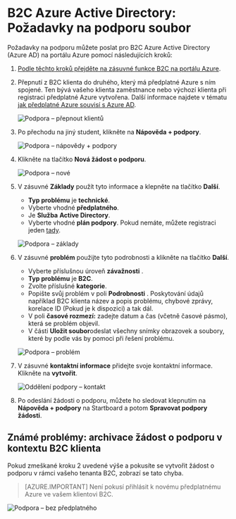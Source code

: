 <properties
    pageTitle="Služby Azure Active Directory B2C: Podpora | Microsoft Azure"
    description="Jak poslat požadavky na podporu pro Azure Active Directory B2C"
    services="active-directory-b2c"
    documentationCenter=""
    authors="swkrish"
    manager="msmbaldwin"
    editor="bryanla"/>

<tags
    ms.service="active-directory-b2c"
    ms.workload="identity"
    ms.tgt_pltfrm="na"
    ms.devlang="na"
    ms.topic="article"
    ms.date="07/24/2016"
    ms.author="swkrish"/>

# <a name="azure-active-directory-b2c-file-support-requests"></a>B2C Azure Active Directory: Požadavky na podporu soubor

Požadavky na podporu můžete poslat pro B2C Azure Active Directory (Azure AD) na portálu Azure pomocí následujících kroků:

1. [Podle těchto kroků přejděte na zásuvné funkce B2C na portálu Azure](active-directory-b2c-app-registration.md#navigate-to-the-b2c-features-blade).
2. Přepnutí z B2C klienta do druhého, který má předplatné Azure s ním spojené. Ten bývá vašeho klienta zaměstnance nebo výchozí klienta při registraci předplatné Azure vytvořena. Další informace najdete v tématu [jak předplatné Azure souvisí s Azure AD](active-directory-how-subscriptions-associated-directory.md#how-an-azure-subscription-is-related-to-azure-ad).

    ![Podpora – přepnout klientů](./media/active-directory-b2c-support/support-switch-dir.png)

3. Po přechodu na jiný student, klikněte na **Nápověda + podpory**.

    ![Podpora – nápovědy + podpory](./media/active-directory-b2c-support/support-support.png)

4. Klikněte na tlačítko **Nová žádost o podporu**.

    ![Podpora – nové](./media/active-directory-b2c-support/support-new.png)

5. V zásuvné **Základy** použít tyto informace a klepněte na tlačítko **Další**.

    - **Typ problému** je **technické**.
    - Vyberte vhodné **předplatného**.
    - Je **Služba** **Active Directory**.
    - Vyberte vhodné **plán podpory**. Pokud nemáte, můžete registraci jeden [tady](https://azure.microsoft.com/en-us/support/plans/).

    ![Podpora – základy](./media/active-directory-b2c-support/support-basics.png)

6. V zásuvné **problém** použijte tyto podrobnosti a klikněte na tlačítko **Další**.

    - Vyberte příslušnou úroveň **závažnosti** .
    - **Typ problému** je **B2C**.
    - Zvolte příslušné **kategorie**.
    - Popište svůj problém v poli **Podrobnosti** . Poskytování údajů například B2C klienta název a popis problému, chybové zprávy, korelace ID (Pokud je k dispozici) a tak dál.
    - V poli **časové rozmezí:** zadejte datum a čas (včetně časové pásmo), která se problém objevil.
    - V části **Uložit soubor**odeslat všechny snímky obrazovek a soubory, které by podle vás by pomoci při řešení problému.

    ![Podpora – problém](./media/active-directory-b2c-support/support-problem.png)

7. V zásuvné **kontaktní informace** přidejte svoje kontaktní informace. Klikněte na **vytvořit**.

    ![Oddělení podpory – kontakt](./media/active-directory-b2c-support/support-contact.png)

8. Po odeslání žádosti o podporu, můžete ho sledovat klepnutím na **Nápověda + podpory** na Startboard a potom **Spravovat podpory žádosti**.

## <a name="known-issue-filing-a-support-request-in-the-context-of-a-b2c-tenant"></a>Známé problémy: archivace žádost o podporu v kontextu B2C klienta

Pokud zmeškané kroku 2 uvedené výše a pokusíte se vytvořit žádost o podporu v rámci vašeho tenanta B2C, zobrazí se tato chyba.

> [AZURE.IMPORTANT]
> Není pokusí přihlásit k novému předplatnému Azure ve vašem klientovi B2C.  

![Podpora – bez předplatného](./media/active-directory-b2c-support/support-no-sub.png)

